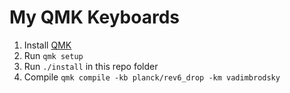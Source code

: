# My QMK Keyboards

1. Install [QMK](https://docs.qmk.fm/#/newbs_getting_started?id=set-up-your-environment)
2. Run `qmk setup`
3. Run `./install` in this repo folder
4. Compile `qmk compile -kb planck/rev6_drop -km vadimbrodsky`
